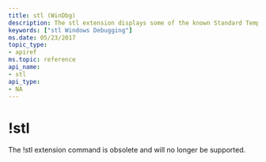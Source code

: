 ```yaml
---
title: stl (WinDbg)
description: The stl extension displays some of the known Standard Template Library (STL) templates.
keywords: ["stl Windows Debugging"]
ms.date: 05/23/2017
topic_type:
- apiref
ms.topic: reference
api_name:
- stl
api_type:
- NA
---
```



# !stl

The !stl extension command is obsolete and will no longer be supported. 
